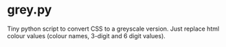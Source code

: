 # grey.py

Tiny python script to convert CSS to a greyscale version.
Just replace html colour values (colour names, 3-digit
and 6 digit values).